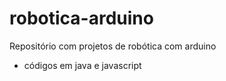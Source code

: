 # robotica-arduino
Repositório com projetos de robótica com arduino
- códigos em java e javascript 
